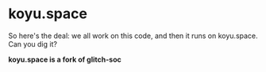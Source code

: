 #  koyu.space

So here's the deal: we all work on this code, and then it runs on koyu.space. Can you dig it?

**koyu.space is a fork of glitch-soc**
